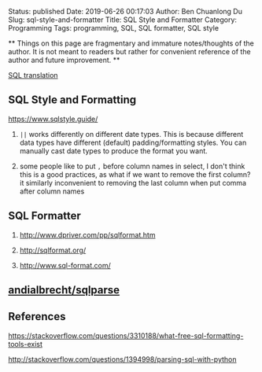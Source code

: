 Status: published
Date: 2019-06-26 00:17:03
Author: Ben Chuanlong Du
Slug: sql-style-and-formatter
Title: SQL Style and Formatter
Category: Programming
Tags: programming, SQL, SQL formatter, SQL style

**
Things on this page are
fragmentary and immature notes/thoughts of the author.
It is not meant to readers
but rather for convenient reference of the author and future improvement.
**


[SQL translation](https://www.jooq.org/translate/)

## SQL Style and Formatting

https://www.sqlstyle.guide/

1. `||` works differently on different date types. 
    This is because different data types have different (default) padding/formatting styles.
    You can manually cast date types to produce the format you want. 

2. some people like to put `,` 
    before column names in select, 
    I don't think this is a good practices, 
    as what if we want to remove the first column? 
    it similarly inconvenient to removing the last column when put comma after column names

## SQL Formatter

1. <http://www.dpriver.com/pp/sqlformat.htm>

2. <http://sqlformat.org/>

3. <http://www.sql-format.com/>

## [andialbrecht/sqlparse](https://github.com/andialbrecht/sqlparse)

## References

https://stackoverflow.com/questions/3310188/what-free-sql-formatting-tools-exist

http://stackoverflow.com/questions/1394998/parsing-sql-with-python